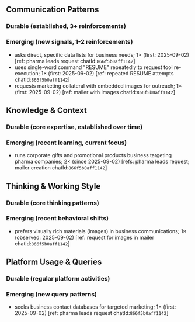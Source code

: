 ## Communication Patterns
### Durable (established, 3+ reinforcements)

### Emerging (new signals, 1-2 reinforcements)
- asks direct, specific data lists for business needs; 1× (first: 2025-09-02) [ref: pharma leads request chatId:`866f5b0aff1142`]
- uses single-word command "RESUME" repeatedly to request tool re-execution; 1× (first: 2025-09-02) [ref: repeated RESUME attempts chatId:`866f5b0aff1142`]
- requests marketing collateral with embedded images for outreach; 1× (first: 2025-09-02) [ref: mailer with images chatId:`866f5b0aff1142`]

## Knowledge & Context
### Durable (core expertise, established over time)

### Emerging (recent learning, current focus)
- runs corporate gifts and promotional products business targeting pharma companies; 2× (since 2025-09-02) [refs: pharma leads request; mailer creation chatId:`866f5b0aff1142`]

## Thinking & Working Style
### Durable (core thinking patterns)

### Emerging (recent behavioral shifts)
- prefers visually rich materials (images) in business communications; 1× (observed: 2025-09-02) [ref: request for images in mailer chatId:`866f5b0aff1142`]

## Platform Usage & Queries
### Durable (regular platform activities)

### Emerging (new query patterns)
- seeks business contact databases for targeted marketing; 1× (first: 2025-09-02) [ref: pharma leads request chatId:`866f5b0aff1142`]